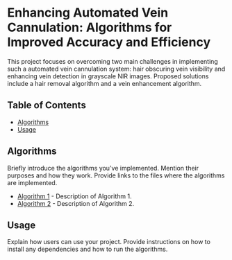 # Enhancing Automated Vein Cannulation: Algorithms for Improved Accuracy and Efficiency

This project focuses on overcoming two main challenges in implementing such a automated vein cannulation system: hair obscuring vein visibility and enhancing vein detection in grayscale NIR images. Proposed solutions include a hair removal algorithm and a vein enhancement algorithm.

## Table of Contents
- [Algorithms](#algorithms)
- [Usage](#usage)

## Algorithms

Briefly introduce the algorithms you've implemented. Mention their purposes and how they work. Provide links to the files where the algorithms are implemented.

- [Algorithm 1](link_to_algorithm1.py) - Description of Algorithm 1.
- [Algorithm 2](link_to_algorithm2.py) - Description of Algorithm 2.

## Usage

Explain how users can use your project. Provide instructions on how to install any dependencies and how to run the algorithms.
